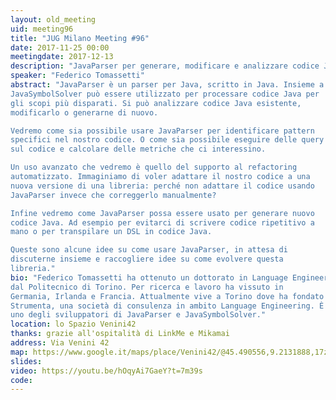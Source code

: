 ```yaml
---
layout: old_meeting
uid: meeting96
title: "JUG Milano Meeting #96"
date: 2017-11-25 00:00
meetingdate: 2017-12-13
description: "JavaParser per generare, modificare e analizzare codice Java"
speaker: "Federico Tomassetti"
abstract: "JavaParser è un parser per Java, scritto in Java. Insieme a
JavaSymbolSolver può essere utilizzato per processare codice Java per
gli scopi più disparati. Si può analizzare codice Java esistente,
modificarlo o generarne di nuovo.

Vedremo come sia possibile usare JavaParser per identificare pattern
specifici nel nostro codice. O come sia possibile eseguire delle query
sul codice e calcolare delle metriche che ci interessino.

Un uso avanzato che vedremo è quello del supporto al refactoring
automatizzato. Immaginiamo di voler adattare il nostro codice a una
nuova versione di una libreria: perché non adattare il codice usando
JavaParser invece che correggerlo manualmente?

Infine vedremo come JavaParser possa essere usato per generare nuovo
codice Java. Ad esempio per evitarci di scrivere codice ripetitivo a
mano o per transpilare un DSL in codice Java.

Queste sono alcune idee su come usare JavaParser, in attesa di
discuterne insieme e raccogliere idee su come evolvere questa
libreria."
bio: "Federico Tomassetti ha ottenuto un dottorato in Language Engineering
dal Politecnico di Torino. Per ricerca e lavoro ha vissuto in
Germania, Irlanda e Francia. Attualmente vive a Torino dove ha fondato
Strumenta, una società di consulenza in ambito Language Engineering. È
uno degli sviluppatori di JavaParser e JavaSymbolSolver."
location: lo Spazio Venini42
thanks: grazie all'ospitalità di LinkMe e Mikamai
address: Via Venini 42
map: https://www.google.it/maps/place/Venini42/@45.490556,9.2131888,17z/data=!3m1!4b1!4m5!3m4!1s0x4786c6de20e6362f:0xc95afb6f555f4ed6!8m2!3d45.490556!4d9.2153775
slides: 
video: https://youtu.be/hOqyAi7GaeY?t=7m39s
code: 
---
```

